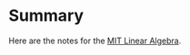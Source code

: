 # Summary

Here are the notes for the [MIT Linear Algebra](https://ocw.mit.edu/courses/mathematics/18-06sc-linear-algebra-fall-2011/index.htm).
